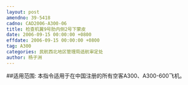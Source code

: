 ```yaml
---
layout: post
amendno: 39-5418
cadno: CAD2006-A300-06
title: 检查机翼9号肋内侧2号下蒙皮
date: 2006-09-15 00:00:00 +0800
effdate: 2006-09-15 00:00:00 +0800
tag: A300
categories: 民航西北地区管理局适航审定处
author: 杨子洲
---
```


##适用范围:
本指令适用于在中国注册的所有空客A300、A300-600飞机。

